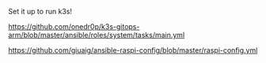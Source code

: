 Set it up to run k3s!



https://github.com/onedr0p/k3s-gitops-arm/blob/master/ansible/roles/system/tasks/main.yml

https://github.com/giuaig/ansible-raspi-config/blob/master/raspi-config.yml
